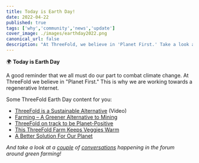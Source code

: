 ```yaml
---
title: Today is Earth Day!
date: 2022-04-22
published: true
tags: ['why','community','news','update']
cover_image: ./images/earthday2022.png
canonical_url: false
description: "At ThreeFold, we believe in 'Planet First.' Take a look at some of the ways ThreeFold is acting to positively impact the planet."
---
```


🌍 **Today is Earth Day**

A good reminder that we all must do our part to combat climate change. At ThreeFold we believe in "Planet First." This is why we are working towards a regenerative Internet.

Some ThreeFold Earth Day content for you:

- [ThreeFold is a Sustainable Alternative](https://youtu.be/r0r7GrgoLcI) (Video)
- [Farming – A Greener Alternative to Mining](https://threefold.io/blog/post/farming_a_greener_alternative_to_crypto_mining/)
- [ThreeFold on track to be Planet-Positive](https://forum.threefold.io/t/threefold-on-track-to-be-planet-positive/2097)
- [This ThreeFold Farm Keeps Veggies Warm](https://threefold.io/blog/post/blockheating_intro/)
- [A Better Solution For Our Planet](https://threefold.io/blog/post/for_our_planet/)

*And take a look at a [couple](https://forum.threefold.io/t/looking-for-investments-in-truly-green-farming/2260) of [conversations](https://forum.threefold.io/t/distributed-farming-with-unsteady-renewable-energy/2151) happening in the forum around green farming!*